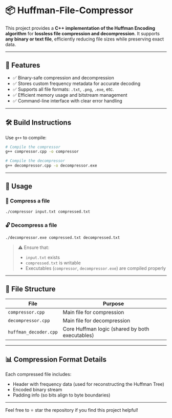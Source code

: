 # 📦 Huffman-File-Compressor

This project provides a **C++ implementation of the Huffman Encoding algorithm** for **lossless file compression and decompression**. It supports **any binary or text file**, efficiently reducing file sizes while preserving exact data.

---

## 🧠 Features

- ✅ Binary-safe compression and decompression
- ✅ Stores custom frequency metadata for accurate decoding
- ✅ Supports all file formats: `.txt`, `.png`, `.exe`, etc.
- ✅ Efficient memory usage and bitstream management
- ✅ Command-line interface with clear error handling

---

## 🛠️ Build Instructions

Use `g++` to compile:

```bash
# Compile the compressor
g++ compressor.cpp -o compressor

# Compile the decompressor
g++ decompressor.cpp -o decompressor.exe
```

---

## 🚀 Usage

### 🔐 Compress a file

```bash
./compressor input.txt compressed.txt
```

### 🔓 Decompress a file

```bash
./decompressor.exe compressed.txt decompressed.txt
```

> ⚠️ Ensure that:
> - `input.txt` exists
> - `compressed.txt` is writable
> - Executables (`compressor`, `decompressor.exe`) are compiled properly

---

## 📂 File Structure

| File                  | Purpose                                           |
|-----------------------|---------------------------------------------------|
| `compressor.cpp`      | Main file for compression                        |
| `decompressor.cpp`    | Main file for decompression                      |
| `huffman_decoder.cpp` | Core Huffman logic (shared by both executables)  |

---

## 📊 Compression Format Details

Each compressed file includes:
- Header with frequency data (used for reconstructing the Huffman Tree)
- Encoded binary stream
- Padding info (so bits align to byte boundaries)

---


Feel free to ⭐ star the repository if you find this project helpful!
